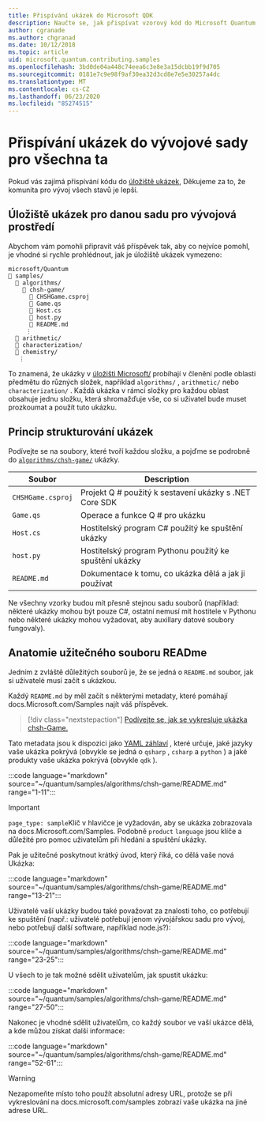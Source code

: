 ```yaml
---
title: Přispívání ukázek do Microsoft QDK
description: Naučte se, jak přispívat vzorový kód do Microsoft Quantum Development Kit (QDK).
author: cgranade
ms.author: chgranad
ms.date: 10/12/2018
ms.topic: article
uid: microsoft.quantum.contributing.samples
ms.openlocfilehash: 3bd0de04a448c74eea6c3e8e3a15dcbb19f9d705
ms.sourcegitcommit: 0181e7c9e98f9af30ea32d3cd8e7e5e30257a4dc
ms.translationtype: MT
ms.contentlocale: cs-CZ
ms.lasthandoff: 06/23/2020
ms.locfileid: "85274515"
---
```

# <a name="contributing-samples-to-the-quantum-development-kit"></a>Přispívání ukázek do vývojové sady pro všechna ta

Pokud vás zajímá přispívání kódu do [úložiště ukázek](https://github.com/Microsoft/Quantum), Děkujeme za to, že komunita pro vývoj všech stavů je lepší.

## <a name="the-quantum-development-kit-samples-repository"></a>Úložiště ukázek pro danou sadu pro vývojová prostředí

Abychom vám pomohli připravit váš příspěvek tak, aby co nejvíce pomohl, je vhodné si rychle prohlédnout, jak je úložiště ukázek vymezeno:

```plaintext
microsoft/Quantum
📁 samples/
  📁 algorithms/
    📁 chsh-game/
      📝 CHSHGame.csproj
      📝 Game.qs
      📝 Host.cs
      📝 host.py
      📝 README.md
     ⋮
  📁 arithmetic/
  📁 characterization/
  📁 chemistry/
   ⋮
```

To znamená, že ukázky v [úložišti Microsoft/](https://github.com/microsoft/Quantum) probíhají v členění podle oblasti předmětu do různých složek, například `algorithms/` , `arithmetic/` nebo `characterization/` .
Každá ukázka v rámci složky pro každou oblast obsahuje jednu složku, která shromažďuje vše, co si uživatel bude muset prozkoumat a použít tuto ukázku.

## <a name="how-samples-are-structured"></a>Princip strukturování ukázek

Podívejte se na soubory, které tvoří každou složku, a pojďme se podrobně do [`algorithms/chsh-game/`](https://github.com/microsoft/Quantum/tree/master/samples/algorithms/chsh-game) ukázky.

| Soubor              | Description                                                |
|-------------------|------------------------------------------------------------|
| `CHSHGame.csproj` | Projekt Q # použitý k sestavení ukázky s .NET Core SDK |
| `Game.qs`         | Operace a funkce Q # pro ukázku                 |
| `Host.cs`         | Hostitelský program C# použitý ke spuštění ukázky                     |
| `host.py`         | Hostitelský program Pythonu použitý ke spuštění ukázky                 |
| `README.md`       | Dokumentace k tomu, co ukázka dělá a jak ji používat    |

Ne všechny vzorky budou mít přesně stejnou sadu souborů (například: některé ukázky mohou být pouze C#, ostatní nemusí mít hostitele v Pythonu nebo některé ukázky mohou vyžadovat, aby auxillary datové soubory fungovaly).

## <a name="anatomy-of-a-helpful-readme-file"></a>Anatomie užitečného souboru READme

Jedním z zvláště důležitých souborů je, že se jedná o `README.md` soubor, jak si uživatelé musí začít s ukázkou.

Každý `README.md` by měl začít s některými metadaty, které pomáhají docs.Microsoft.com/Samples najít váš příspěvek.

> [!div class="nextstepaction"]
> [Podívejte se, jak se vykresluje ukázka chsh-Game.](https://docs.microsoft.com/samples/microsoft/quantum/validating-quantum-mechanics/)

Tato metadata jsou k dispozici jako [YAML záhlaví](https://dotnet.github.io/docfx/spec/docfx_flavored_markdown.html#yaml-header) , které určuje, jaké jazyky vaše ukázka pokrývá (obvykle se jedná o `qsharp` , `csharp` a `python` ) a jaké produkty vaše ukázka pokrývá (obvykle `qdk` ).

:::code language="markdown" source="~/quantum/samples/algorithms/chsh-game/README.md" range="1-11":::

> [!IMPORTANT]
> `page_type: sample`Klíč v hlavičce je vyžadován, aby se ukázka zobrazovala na docs.Microsoft.com/Samples.
> Podobně `product` `language` jsou klíče a důležité pro pomoc uživatelům při hledání a spuštění ukázky.

Pak je užitečné poskytnout krátký úvod, který říká, co dělá vaše nová Ukázka:

:::code language="markdown" source="~/quantum/samples/algorithms/chsh-game/README.md" range="13-21":::

Uživatelé vaší ukázky budou také považovat za znalosti toho, co potřebují ke spuštění (např.: uživatelé potřebují jenom vývojářskou sadu pro vývoj, nebo potřebují další software, například node.js?):

:::code language="markdown" source="~/quantum/samples/algorithms/chsh-game/README.md" range="23-25":::

U všech to je tak možné sdělit uživatelům, jak spustit ukázku:

:::code language="markdown" source="~/quantum/samples/algorithms/chsh-game/README.md" range="27-50":::

Nakonec je vhodné sdělit uživatelům, co každý soubor ve vaší ukázce dělá, a kde můžou získat další informace:

:::code language="markdown" source="~/quantum/samples/algorithms/chsh-game/README.md" range="52-61":::

> [!WARNING]
> Nezapomeňte místo toho použít absolutní adresy URL, protože se při vykreslování na docs.microsoft.com/samples zobrazí vaše ukázka na jiné adrese URL.
